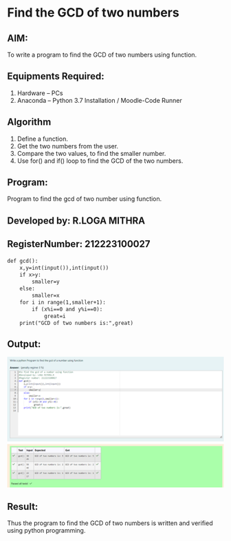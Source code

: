 # Find the GCD of two numbers

## AIM:
To write a program to find the GCD of two numbers using function.

## Equipments Required:
1. Hardware – PCs
2. Anaconda – Python 3.7 Installation / Moodle-Code Runner

## Algorithm
1. Define a function.
2. Get the two numbers from the user.
3. Compare the two values, to find the smaller number.
4. Use for() and if() loop to find the GCD of the two numbers.

## Program:
Program to find the gcd of two number using function.
## Developed by: R.LOGA MITHRA
## RegisterNumber:  212223100027
```
def gcd():
    x,y=int(input()),int(input())
    if x>y:
        smaller=y
    else:
        smaller=x
    for i in range(1,smaller+1):
        if (x%i==0 and y%i==0):
            great=i
    print("GCD of two numbers is:",great)

```
## Output:
![output](/py%20exp%204.png)
## Result:
Thus the program to find the GCD of two numbers is written and verified using python programming.
